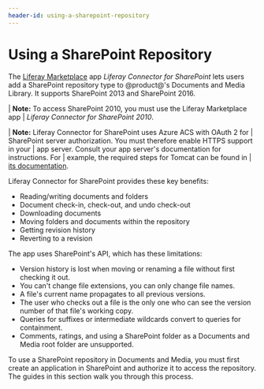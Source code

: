 ```yaml
---
header-id: using-a-sharepoint-repository
---
```


# Using a SharePoint Repository

The 
[Liferay Marketplace](http://marketplace.liferay.com/) 
app *Liferay Connector for SharePoint* lets users add a SharePoint repository
type to @product@'s Documents and Media Library. It supports SharePoint 2013 and
SharePoint 2016. 

| **Note:** To access SharePoint 2010, you must use the Liferay Marketplace app
| *Liferay Connector for SharePoint 2010*.

| **Note:** Liferay Connector for SharePoint uses Azure ACS with OAuth 2 for
| SharePoint server authorization. You must therefore enable HTTPS support in your
| app server. Consult your app server's documentation for instructions. For
| example, the required steps for Tomcat can be found in
| [its documentation](https://tomcat.apache.org/tomcat-8.0-doc/ssl-howto.html).

Liferay Connector for SharePoint provides these key benefits: 

- Reading/writing documents and folders
- Document check-in, check-out, and undo check-out
- Downloading documents
- Moving folders and documents within the repository
- Getting revision history
- Reverting to a revision

The app uses SharePoint's API, which has these limitations: 

- Version history is lost when moving or renaming a file without first 
  checking it out.
- You can't change file extensions, you can only change file names.
- A file's current name propagates to all previous versions.
- The user who checks out a file is the only one who can see the version number 
  of that file's working copy.
- Queries for suffixes or intermediate wildcards convert to queries for 
  containment. 
- Comments, ratings, and using a SharePoint folder as a Documents and Media root 
  folder are unsupported. 

To use a SharePoint repository in Documents and Media, you must first create 
an application in SharePoint and authorize it to access the repository. The 
guides in this section walk you through this process. 
